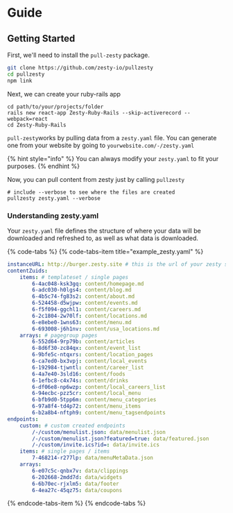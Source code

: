 # Guide

## Getting Started

First, we'll need to install the `pull-zesty` package.

```bash
git clone https://github.com/zesty-io/pullzesty
cd pullzesty
npm link
```

Next, we can create your ruby-rails app

```text
cd path/to/your/projects/folder
rails new react-app Zesty-Ruby-Rails --skip-activerecord --webpack=react
cd Zesty-Ruby-Rails
```

`pull-zesty`works by pulling data from a `zesty.yaml` file. You can generate one from your website by going to `yourwebsite.com/-/zesty.yaml`

{% hint style="info" %}
You can always modify your `zesty.yaml` to fit your purposes.
{% endhint %}

Now, you can pull content from zesty just by calling `pullzesty`

```text
# include --verbose to see where the files are created
pullzesty zesty.yaml --verbose
```

### Understanding zesty.yaml

Your `zesty.yaml` file defines the structure of where your data will be downloaded and refreshed to, as well as what data is downloaded.

{% code-tabs %}
{% code-tabs-item title="example\_zesty.yaml" %}
```yaml
instanceURL: http://burger.zesty.site # this is the url of your zesty site
contentZuids:
    items: # templateset / single pages
        6-4ac048-ksk3gq: content/homepage.md
        6-adc030-h0lgs4: content/blog.md
        6-4b5c74-fg83s2: content/about.md
        6-524458-d5wjpw: content/events.md
        6-f5f094-ggchl1: content/careers.md
        6-2c1804-2w70lf: content/locations.md
        6-e8ebe0-1wns63: content/menu.md
        6-693008-j6h1nv: content/usa_locations.md
    arrays: # pagegroup pages
        6-552d64-9rp79b: content/articles
        6-8d6f30-zc84qx: content/event_list
        6-9bfe5c-ntqxrs: content/location_pages
        6-ca7ed0-bx3vpj: content/local_events
        6-192984-tjwntl: content/career_list
        6-4a7e40-3sld16: content/foods
        6-1efbc8-c4x74s: content/drinks
        6-df06e8-np6wzp: content/local_careers_list
        6-94ecbc-pzz5cr: content/local_menu
        6-bfb9d0-5tpp6m: content/menu_categories
        6-97a8f4-td4p72: content/menu_items
        6-b2a8b4-nftph9: content/menu_tagsendpoints
endpoints:
    custom: # custom created endpoints 
        /-/custom/menulist.json: data/menulist.json
        /-/custom/menulist.json?featured=true: data/featured.json
        /-/custom/invite.ics?id=: data/invite.ics
    items: # single pages / items
        7-468214-r277lp: data/menuMetaData.json
    arrays:
        6-e07c5c-qnbx7v: data/clippings
        6-202668-2mdd7d: data/widgets 
        6-6b70ec-rjxlm5: data/footer 
        6-4ea27c-45qz75: data/coupons
```
{% endcode-tabs-item %}
{% endcode-tabs %}

